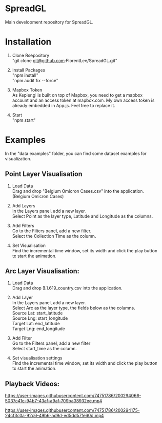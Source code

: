 # SpreadGL
Main development repository for SpreadGL.

# Installation
1. Clone Rsepository\
"git clone git@github.com:FlorentLee/SpreadGL.git"

2. Install Packages\
"npm install"\
"npm audit fix --force"

3. Mapbox Token\
As Kepler.gl is built on top of Mapbox, you need to get a mapbox account and an access token at mapbox.com. My own access token is already embedded in App.js. Feel free to replace it.

4. Start\
"npm start"

# Examples
In the "data examples" folder, you can find some dataset examples for visualization.

## Point Layer Visualisation
1. Load Data\
Drag and drop "Belgium Omicron Cases.csv" into the application. (Belgium Omicron Cases)

2. Add Layers\
In the Layers panel, add a new layer.\
Select Point as the layer type, Latitude and Longitude as the columns.

3. Add Filters\
Go to the Filters panel, add a new filter.\
Select the Collection Time as the column.

4. Set Visualisation\
Find the incremental time window, set its width and click the play button to start the animation.

## Arc Layer Visualisation:
1. Load Data\
Drag and drop B.1.619_country.csv into the application.

2. Add Layer\
In the Layers panel, add a new layer.\
Select Arc as the layer type, the fields below as the columns.\
Source Lat: start_latitude\
Source Lng: start_longitude\
Target Lat: end_latitude\
Target Lng: end_longitude

3. Add Filter\
Go to the Filters panel, add a new filter\
Select start_time as the column.

4. Set visualisation settings\
FInd the incremental time window, set its width and click the play button to start the animation.


## Playback Videos:


https://user-images.githubusercontent.com/74751786/200294066-5037c41c-94b7-43af-a9af-709ba38932ee.mp4


https://user-images.githubusercontent.com/74751786/200294175-24cf3c0a-92c6-49b6-ad9d-ed5dd57fe60d.mp4


